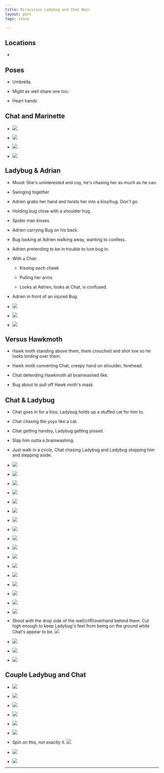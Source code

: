 ```yaml
---
title: Miraculous Ladybug and Chat Noir
layout: post
tags: steno

---
```




## Locations

- 

## Poses

* Umbrella.

* Might as well share one too. 


* Heart hands

## Chat and Marinette

* ![](https://i.imgur.com/t3miHig.png)

* ![](https://i.imgur.com/IsKKt9W.png)

* ![](https://i.imgur.com/SPvhnMu.png)

* ![](https://i.imgur.com/HOQsrfC.png)

## Ladybug & Adrian

* Mood: She's uninterested and coy, he's chasing her as much as he can.

* Swinging together 

* Adrien grabs her hand and twists her into a kiss/hug. *Don't go.*

* Holding bug close with a shoulder hug. 

* Spider man kisses

* Adrien carrying Bug on his back.

* Bug looking at Adrien walking away, wanting to confess.

* Adrien pretending to be in trouble to lure bug in.

- With a Chat:

    * Kissing each cheek
    
    * Pulling her arms
    
    * Looks at Adrien, looks at Chat, is confused.
    
* Adrien in front of an injured Bug.

* ![](https://i.imgur.com/Ygu78sg.png)

* ![](https://i.imgur.com/yJU4zso.png)

* ![](https://i.imgur.com/uITHu2H.jpg)

## Versus Hawkmoth

* Hawk moth standing above them, them crouched and shot low so he looks lording over them.

* Hawk moth converting Chat, creepy hand on shoulder, forehead.

* Chat defending Hawkmoth all brainwashed like.

* Bug about to pull off Hawk moth's mask. 

## Chat & Ladybug

* Chat goes in for a kiss; Ladybug holds up a stuffed cat for him to. 

* Chat chasing the yoyo like a cat. 

* Chat getting handsy, Ladybug getting pissed.

* Slap him outta a brainwashing. 

* Just walk in a circle, Chat chasing Ladybug and Ladybug stopping him and stepping aside. 

* ![](https://i.imgur.com/RQQxbqc.png)

* ![](https://i.imgur.com/X8YAQhW.jpg)

* ![](https://i.imgur.com/QGmwqJI.png)

* ![](https://i.imgur.com/seozkaM.png)

* ![](https://i.imgur.com/xlJEGPz.png)

* ![](https://i.imgur.com/Wewmww5.png)

* ![](https://imgur.com/twtDCNx.jpg)

* ![](https://i.imgur.com/OH44VFg.png)

* ![](https://i.imgur.com/dCsFTtB.png)

* ![](https://i.imgur.com/g7ecn58.png)

* ![](https://i.imgur.com/YTZkjYU.jpg)

* ![](https://i.imgur.com/FuT1WcC.png)

* ![](https://i.imgur.com/9RWx29q.png)

* ![](https://i.imgur.com/6Y9cSGa.jpg)

* ![](https://i.imgur.com/ynLjxRu.jpg)

* ![](https://i.imgur.com/ygYpptj.png)

* ![](https://i.imgur.com/xXHFhaM.png)

* Shoot with the drop side of the wall/cliff/overhand behind them. Cut high enough to keep Ladybug's feet from being on the ground while Chat's appear to be. ![](https://i.imgur.com/8MMKg1f.png)

* ![](https://i.imgur.com/fOOP7VP.png)

* ![](https://i.imgur.com/Hw83xKY.png)

* ![](https://i.imgur.com/qrS4oh7.png)

## Couple Ladybug and Chat

* ![](https://i.imgur.com/6UjuTDv.jpg)

* ![](https://i.imgur.com/Gg1HJ4d.png)

* ![](https://i.imgur.com/t5eOCNi.png)

* ![](https://i.imgur.com/GD2vNa3.jpg)

* ![](https://i.imgur.com/DikRj92.jpg)

* ![](https://i.imgur.com/FsRAle5.png)

* Spin on this, not exactly it. ![](https://i.imgur.com/IOUhw8s.png)

* ![](https://i.imgur.com/6p0uWUP.png)

* ![](https://i.imgur.com/btdaz01.png)

---